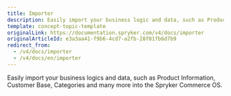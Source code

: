 ```yaml
---
title: Importer
description: Easily import your business logic and data, such as Product Information, Customer Base, Categories and many more into the Spryker Commerce OS.
template: concept-topic-template
originalLink: https://documentation.spryker.com/v4/docs/importer
originalArticleId: e3a3aa41-f9b6-4cd7-a2fb-28f01fb6d7b9
redirect_from:
  - /v4/docs/importer
  - /v4/docs/en/importer
---
```


Easily import your business logics and data, such as Product Information, Customer Base, Categories and many more into the Spryker Commerce OS.
